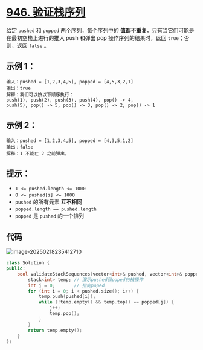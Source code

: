 # [946. 验证栈序列](https://leetcode.cn/problems/validate-stack-sequences/)

给定 `pushed` 和 `popped` 两个序列，每个序列中的 **值都不重复**，只有当它们可能是在最初空栈上进行的推入 push 和弹出 pop 操作序列的结果时，返回 `true`；否则，返回 `false` 。

## **示例 1：**

```
输入：pushed = [1,2,3,4,5], popped = [4,5,3,2,1]
输出：true
解释：我们可以按以下顺序执行：
push(1), push(2), push(3), push(4), pop() -> 4,
push(5), pop() -> 5, pop() -> 3, pop() -> 2, pop() -> 1
```

## **示例 2：**

```
输入：pushed = [1,2,3,4,5], popped = [4,3,5,1,2]
输出：false
解释：1 不能在 2 之前弹出。
```

## **提示：**

- `1 <= pushed.length <= 1000`
- `0 <= pushed[i] <= 1000`
- `pushed` 的所有元素 **互不相同**
- `popped.length == pushed.length`
- `popped` 是 `pushed` 的一个排列

## 代码

![image-20250218235412710](https://gitee.com/chen-houchao/images/raw/master/img/20250218235412744.png)

```cpp
class Solution {
public:
    bool validateStackSequences(vector<int>& pushed, vector<int>& popped) {
        stack<int> temp; // 演示pushed和poped的栈操作
        int j = 0;       // 指向poped
        for (int i = 0; i < pushed.size(); i++) {
            temp.push(pushed[i]);
            while (!temp.empty() && temp.top() == popped[j]) {
                j++;
                temp.pop();
            }
        }
        return temp.empty();
    }
};
```

